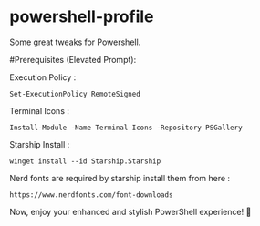 # powershell-profile
Some great tweaks for Powershell.

#Prerequisites (Elevated Prompt):

Execution Policy :

```
Set-ExecutionPolicy RemoteSigned
```

Terminal Icons :

```
Install-Module -Name Terminal-Icons -Repository PSGallery
```

Starship Install : 

```
winget install --id Starship.Starship
```
Nerd fonts are required by starship 
install them from here :
```
https://www.nerdfonts.com/font-downloads
```
Now, enjoy your enhanced and stylish PowerShell experience! 🚀 

